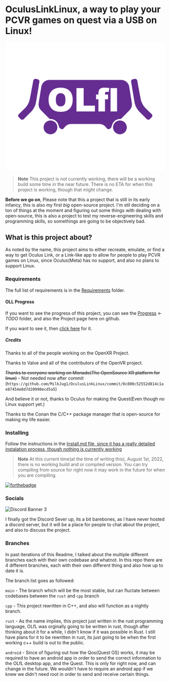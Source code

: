 # OculusLinkLinux, a way to play your PCVR games on quest via a USB on Linux!
![test](.github/IMAGES/OLfl-logo-5.png)
> **Note**
> This project is not currently working, there will be a working build some time in the near future.
> There is no ETA for when this project is working, though that might change.

**Before we go on**,
Please note that this a project that is still in its early infancy, this is also my first *big* open-source project. I'm stil deciding on a ton of things at the moment and figuring out some things with dealing with open-source,
this is also a project to test my reverse-engineering skills and programming skills, so somethings are going to be objectively bad.

## What is this project about?
As noted by the name, this project aims to either recreate, emulate, or find a way to get Oculus Link, or a Link-like app to allow for people to play
PCVR games on Linux, since Oculus(Meta) has no support, and also no plans to support Linux.

### Requirements

The full list of requirements is in the [Requirements](Requirements.md) folder.


#### OLL Progress

If you want to see the progress of this project, you can see the [Progress](./Progress.md) <-*TODO* folder, and also the Project page here on github.

If you want to see it, then [click here](https://github.com/MilkJug1/OculusLinkLinux/projects/3) for it.

##### Credits

Thanks to all of the people working on the OpenXR Project.

Thanks to Valve and all of the contributors of the OpenVR project.

~~Thanks to everyone working on Monado(The OpenSource XR platform for linux)~~ - Not needed now after commit (`https://github.com/MilkJug1/OculusLinkLinux/commit/0c800c52552d814c1ae87454e8d7d20990ecd5a5`)

And believe it or not, thanks to Oculus for making the Quest(Even though no Linux support yet.)

Thanks to the Conan the C/C++ package manager that is open-source for making my life easier.

### Installing

Follow the instructions in the [Install.md file, since it has a really detailed instalation process, though nothing is currently working](./Install.md)

> **Note**
> At this current time(at the time of writing this), August 1st, 2022, there is no working build and or compiled version. You can try compiling from source for right now
> it may work in the future for when you are compiling.


[![forthebadge](https://forthebadge.com/images/badges/made-with-c-plus-plus.svg)](https://forthebadge.com)

### Socials

![Discord Banner 3](https://discordapp.com/api/guilds/936065347218448415/widget.png?style=banner3)

I finally got the Discord Sever up, its a bit barebones, as I have never hosted a discord server, but it will be a place for people to chat about the project, and also to discuss the project.

### Branches
In past iterations of this Readme, I talked about the multiple different branches each with their own codebase and whatnot.
In this repo there are 4 different branches, each with their own different thing and also how up to date it is.

The branch list goes as followed:

`main` - The branch which will be the most stable, but can fluctate between codebases between the `rust` and `cpp` branch

`cpp` - This project rewritten in C++, and also will function as a nightly branch.

`rust` - As the name implies, this project just written in the rust programming language, OLfL was orginally going to be written in rust, though after thinking about it for a while,
I didn't know if it was possible in Rust. I still have plans for it to be rewritten in rust, its just going to be when the first working c++ build is out to the public.

`android` - Since of figuring out how the Qos(Quest OS) works, it may be required to have an android app in order to send the correct information to the OLfL desktop app, and the Quest.
This is only for right now, and can change in the future. We wouldn't have to require an android app if we knew we didn't need root in order to send and receive certain things.
